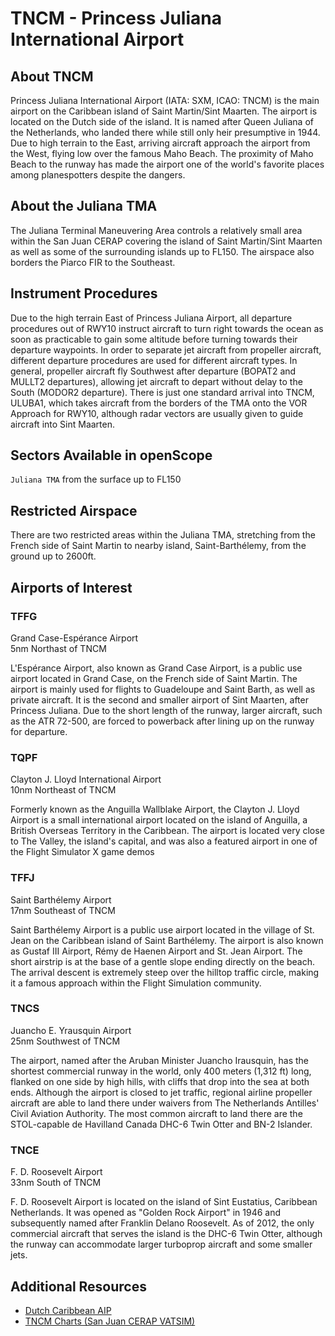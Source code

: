 # TNCM - Princess Juliana International Airport

## About TNCM
Princess Juliana International Airport (IATA: SXM, ICAO: TNCM) is the main airport on the Caribbean island of Saint Martin/Sint Maarten. The airport is located on the Dutch side of the island. It is named after Queen Juliana of the Netherlands, who landed there while still only heir presumptive in 1944. Due to high terrain to the East, arriving aircraft approach the airport from the West, flying low over the famous Maho Beach. The proximity of Maho Beach to the runway has made the airport one of the world's favorite places among planespotters despite the dangers.

## About the Juliana TMA
The Juliana Terminal Maneuvering Area controls a relatively small area within the San Juan CERAP covering the island of Saint Martin/Sint Maarten as well as some of the surrounding islands up to FL150. The airspace also borders the Piarco FIR to the Southeast.

## Instrument Procedures
Due to the high terrain East of Princess Juliana Airport, all departure procedures out of RWY10 instruct aircraft to turn right towards the ocean as soon as practicable to gain some altitude before turning towards their departure waypoints. In order to separate jet aircraft from propeller aircraft, different departure procedures are used for different aircraft types. In general, propeller aircraft fly Southwest after departure (BOPAT2 and MULLT2 departures), allowing jet aircraft to depart without delay to the South (MODOR2 departure). There is just one standard arrival into TNCM, ULUBA1, which takes aircraft from the borders of the TMA onto the VOR Approach for RWY10, although radar vectors are usually given to guide aircraft into Sint Maarten. 

## Sectors Available in openScope

`Juliana TMA` from the surface up to FL150

## Restricted Airspace
There are two restricted areas within the Juliana TMA, stretching from the French side of Saint Martin to nearby island, Saint-Barthélemy, from the ground up to 2600ft. 

## Airports of Interest

### TFFG
Grand Case-Espérance Airport  
5nm Northast of TNCM  

L'Espérance Airport, also known as Grand Case Airport, is a public use airport located in Grand Case, on the French side of Saint Martin. The airport is mainly used for flights to Guadeloupe and Saint Barth, as well as private aircraft. It is the second and smaller airport of Sint Maarten, after Princess Juliana. Due to the short length of the runway, larger aircraft, such as the ATR 72-500, are forced to powerback after lining up on the runway for departure.

### TQPF
Clayton J. Lloyd International Airport  
10nm Northeast of TNCM  

Formerly known as the Anguilla Wallblake Airport, the Clayton J. Lloyd Airport is a small international airport located on the island of Anguilla, a British Overseas Territory in the Caribbean. The airport is located very close to The Valley, the island's capital, and was also a featured airport in one of the Flight Simulator X game demos

### TFFJ
Saint Barthélemy Airport  
17nm Southeast of TNCM  

Saint Barthélemy Airport is a public use airport located in the village of St. Jean on the Caribbean island of Saint Barthélemy. The airport is also known as Gustaf III Airport, Rémy de Haenen Airport and St. Jean Airport. The short airstrip is at the base of a gentle slope ending directly on the beach. The arrival descent is extremely steep over the hilltop traffic circle, making it a famous approach within the Flight Simulation community.

### TNCS
Juancho E. Yrausquin Airport  
25nm Southwest of TNCM  

The airport, named after the Aruban Minister Juancho Irausquin, has the shortest commercial runway in the world, only 400 meters (1,312 ft) long, flanked on one side by high hills, with cliffs that drop into the sea at both ends. Although the airport is closed to jet traffic, regional airline propeller aircraft are able to land there under waivers from The Netherlands Antilles' Civil Aviation Authority. The most common aircraft to land there are the STOL-capable de Havilland Canada DHC-6 Twin Otter and BN-2 Islander.

### TNCE
F. D. Roosevelt Airport  
33nm South of TNCM  

F. D. Roosevelt Airport is located on the island of Sint Eustatius, Caribbean Netherlands. It was opened as "Golden Rock Airport" in 1946 and subsequently named after Franklin Delano Roosevelt. As of 2012, the only commercial aircraft that serves the island is the DHC-6 Twin Otter, although the runway can accommodate larger turboprop aircraft and some smaller jets.


## Additional Resources
- <a href="http://dc-ansp.org/eAIS/eAIP-Publications/2019-01-31/html/eAIP/DC-AD2.1TNCM-en-GB.html" target="_blank">Dutch Caribbean AIP</a>
- <a href="https://sanjuan.vatcar.org/website/charts/TNCM/TNCM.pdf" target="_blank">TNCM Charts (San Juan CERAP VATSIM)</a>
